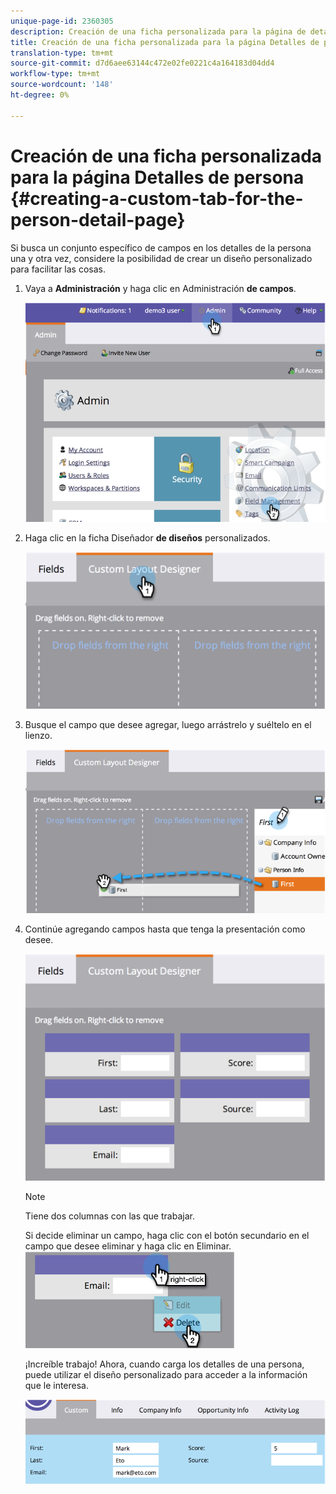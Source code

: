 ```yaml
---
unique-page-id: 2360305
description: Creación de una ficha personalizada para la página de detalles de la persona - Documentos de marketing - Documentación del producto
title: Creación de una ficha personalizada para la página Detalles de persona
translation-type: tm+mt
source-git-commit: d7d6aee63144c472e02fe0221c4a164183d04dd4
workflow-type: tm+mt
source-wordcount: '148'
ht-degree: 0%

---
```



# Creación de una ficha personalizada para la página Detalles de persona {#creating-a-custom-tab-for-the-person-detail-page}

Si busca un conjunto específico de campos en los detalles de la persona una y otra vez, considere la posibilidad de crear un diseño personalizado para facilitar las cosas.

1. Vaya a **Administración** y haga clic en Administración **de campos**.

   ![](assets/image2014-9-16-16-3a41-3a41.png)

1. Haga clic en la ficha Diseñador **de diseños** personalizados.

   ![](assets/image2014-9-16-16-3a41-3a55.png)

1. Busque el campo que desee agregar, luego arrástrelo y suéltelo en el lienzo.

   ![](assets/three-1.png)

1. Continúe agregando campos hasta que tenga la presentación como desee.

   ![](assets/image2014-9-16-16-3a42-3a25.png)

   >[!NOTE]
   >
   >Tiene dos columnas con las que trabajar.

   Si decide eliminar un campo, haga clic con el botón secundario en el campo que desee eliminar y haga clic en Eliminar.
   ![](assets/image2014-9-16-16-3a43-3a56.png)

   ¡Increíble trabajo! Ahora, cuando carga los detalles de una persona, puede utilizar el diseño personalizado para acceder a la información que le interesa.

   ![](assets/six-1.png)

